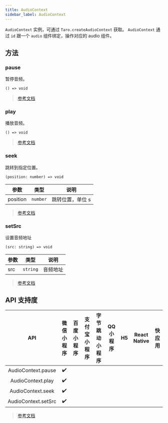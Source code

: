 ```yaml
---
title: AudioContext
sidebar_label: AudioContext
---
```


`AudioContext` 实例，可通过 `Taro.createAudioContext` 获取。
`AudioContext` 通过 `id` 跟一个 `audio` 组件绑定，操作对应的 audio 组件。

## 方法

### pause

暂停音频。

```tsx
() => void
```

> [参考文档](https://developers.weixin.qq.com/miniprogram/dev/api/media/audio/AudioContext.pause.html)

### play

播放音频。

```tsx
() => void
```

> [参考文档](https://developers.weixin.qq.com/miniprogram/dev/api/media/audio/AudioContext.play.html)

### seek

跳转到指定位置。

```tsx
(position: number) => void
```

| 参数 | 类型 | 说明 |
| --- | --- | --- |
| position | `number` | 跳转位置，单位 s |

> [参考文档](https://developers.weixin.qq.com/miniprogram/dev/api/media/audio/AudioContext.seek.html)

### setSrc

设置音频地址

```tsx
(src: string) => void
```

| 参数 | 类型 | 说明 |
| --- | --- | --- |
| src | `string` | 音频地址 |

> [参考文档](https://developers.weixin.qq.com/miniprogram/dev/api/media/audio/AudioContext.setSrc.html)

## API 支持度

| API | 微信小程序 | 百度小程序 | 支付宝小程序 | 字节跳动小程序 | QQ 小程序 | H5 | React Native | 快应用 |
| :---: | :---: | :---: | :---: | :---: | :---: | :---: | :---: | :---: |
| AudioContext.pause | ✔️ |  |  |  |  |  |  |  |
| AudioContext.play | ✔️ |  |  |  |  |  |  |  |
| AudioContext.seek | ✔️ |  |  |  |  |  |  |  |
| AudioContext.setSrc | ✔️ |  |  |  |  |  |  |  |

> [参考文档](https://developers.weixin.qq.com/miniprogram/dev/api/media/audio/AudioContext.html)
